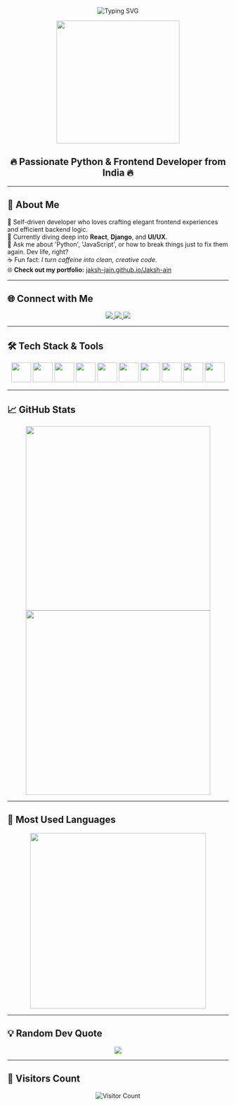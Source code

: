 <!-- Profile Header GIF -->
<p align="center">
  <img src="https://readme-typing-svg.demolab.com?font=Fira+Code&size=36&duration=3000&pause=1000&color=F7B32B&center=true&vCenter=true&width=600&lines=Hi+%F0%9F%91%8B%2C+I'm+Jaksh+J+Jain;Python+%2F+Frontend+Developer;Loves+to+build+cool+stuff!" alt="Typing SVG" />
</p>

<p align="center">
  <img src="https://media.giphy.com/media/qgQUggAC3Pfv687qPC/giphy.gif" width="280" />
</p>

<h2 align="center">🔥 Passionate Python & Frontend Developer from India 🔥</h2>

---

## 🚀 About Me

🎯 Self-driven developer who loves crafting elegant frontend experiences and efficient backend logic.  
🧠 Currently diving deep into **React**, **Django**, and **UI/UX**.  
💬 Ask me about 'Python', 'JavaScript', or how to break things just to fix them again. Dev life, right?  
☕ Fun fact: *I turn caffeine into clean, creative code.*  
🌐 **Check out my portfolio:** [jaksh-jain.github.io/Jaksh-ain](https://jaksh-jain.github.io/Jaksh-ain)

---

## 🌐 Connect with Me

<p align="center">
  <a href="https://www.linkedin.com/in/jaksh-jain-87079431a/" target="_blank">
    <img src="https://img.shields.io/badge/LinkedIn-%230A66C2.svg?style=for-the-badge&logo=linkedin&logoColor=white" />
  </a>
  <a href="https://instagram.com/_jakshuuuuuu" target="_blank">
    <img src="https://img.shields.io/badge/Instagram-%23E4405F.svg?style=for-the-badge&logo=instagram&logoColor=white" />
  </a>
  <a href="https://jaksh-jain.github.io/Jaksh-ain" target="_blank">
    <img src="https://img.shields.io/badge/Portfolio-%2312100E.svg?style=for-the-badge&logo=github&logoColor=white" />
  </a>
</p>

---

## 🛠️ Tech Stack & Tools

<p align="center">
  <img src="https://cdn.jsdelivr.net/gh/devicons/devicon/icons/python/python-original.svg" width="45" />
  <img src="https://cdn.jsdelivr.net/gh/devicons/devicon/icons/javascript/javascript-original.svg" width="45" />
  <img src="https://cdn.jsdelivr.net/gh/devicons/devicon/icons/react/react-original.svg" width="45" />
  <img src="https://cdn.jsdelivr.net/gh/devicons/devicon/icons/html5/html5-original.svg" width="45" />
  <img src="https://cdn.jsdelivr.net/gh/devicons/devicon/icons/css3/css3-original.svg" width="45" />
  <img src="https://cdn.jsdelivr.net/gh/devicons/devicon/icons/c/c-original.svg" width="45" />
  <img src="https://cdn.jsdelivr.net/gh/devicons/devicon/icons/cplusplus/cplusplus-original.svg" width="45" />
  <img src="https://cdn.jsdelivr.net/gh/devicons/devicon/icons/mysql/mysql-original-wordmark.svg" width="45" />
  <img src="https://cdn.jsdelivr.net/gh/devicons/devicon/icons/git/git-original.svg" width="45" />
  <img src="https://cdn.jsdelivr.net/gh/devicons/devicon/icons/figma/figma-original.svg" width="45" />
</p>

---

## 📈 GitHub Stats

<div align="center">
  <img src="https://github-readme-stats.vercel.app/api?username=Jaksh-jain&show_icons=true&theme=tokyonight&hide_border=true&count_private=true" width="420" />
  <img src="https://github-readme-streak-stats.herokuapp.com/?user=Jaksh-jain&theme=tokyonight&hide_border=true" width="420" />
</div>

---

## 🧠 Most Used Languages

<p align="center">
  <img src="https://github-readme-stats.vercel.app/api/top-langs/?username=Jaksh-jain&layout=compact&theme=tokyonight&hide_border=true" width="400"/>
</p>


---

## 💡 Random Dev Quote

<p align="center">
  <img src="https://quotes-github-readme.vercel.app/api?type=horizontal&theme=tokyonight" />
</p>

---

## 🎯 Visitors Count

<p align="center">
  <img src="https://komarev.com/ghpvc/?username=jakshjjain&style=flat-square&color=blue" alt="Visitor Count" />
</p>
